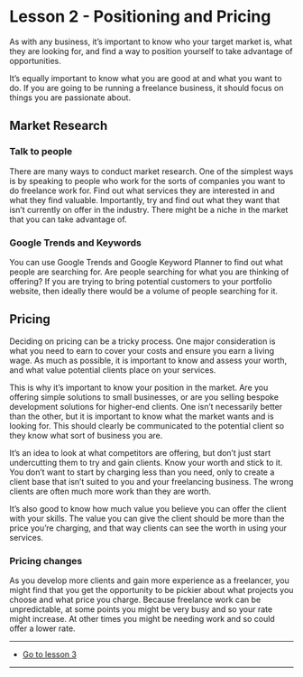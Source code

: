 # Lesson 2 - Positioning and Pricing
As with any business, it’s important to know who your target market is, what they are looking for, and find a way to position yourself to take advantage of opportunities.

It’s equally important to know what you are good at and what you want to do. If you are going to be running a freelance business, it should focus on things you are passionate about.

## Market Research

### Talk to people

There are many ways to conduct market research. One of the simplest ways is by speaking to people who work for the sorts of companies you want to do freelance work for. Find out what services they are interested in and what they find valuable. Importantly, try and find out what they want that isn’t currently on offer in the industry. There might be a niche in the market that you can take advantage of.

### Google Trends and Keywords

You can use Google Trends and Google Keyword Planner to find out what people are searching for. Are people searching for what you are thinking of offering? If you are trying to bring potential customers to your portfolio website, then ideally there would be a volume of people searching for it.

## Pricing

Deciding on pricing can be a tricky process. One major consideration is what you need to earn to cover your costs and ensure you earn a living wage. As much as possible, it is important to know and assess your worth, and what value potential clients place on your services.

This is why it’s important to know your position in the market. Are you offering simple solutions to small businesses, or are you selling bespoke development solutions for higher-end clients. One isn’t necessarily better than the other, but it is important to know what the market wants and is looking for. This should clearly be communicated to the potential client so they know what sort of business you are.

It’s an idea to look at what competitors are offering, but don’t just start undercutting them to try and gain clients. Know your worth and stick to it. You don’t want to start by charging less than you need, only to create a client base that isn’t suited to you and your freelancing business. The wrong clients are often much more work than they are worth.

It’s also good to know how much value you believe you can offer the client with your skills. The value you can give the client should be more than the price you’re charging, and that way clients can see the worth in using your services.

### Pricing changes

As you develop more clients and gain more experience as a freelancer, you might find that you get the opportunity to be pickier about what projects you choose and what price you charge.
Because freelance work can be unpredictable, at some points you might be very busy and so your rate might increase. At other times you might be needing work and so could offer a lower rate.


---
- [Go to lesson 3](3)
---
